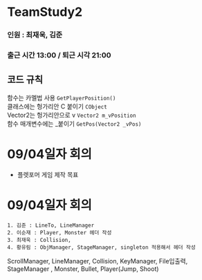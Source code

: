 # TeamStudy2
### 인원 : 최재욱, 김준
### 출근 시간 13:00 / 퇴근 시각 21:00

## 코드 규칙
함수는 카멜법 사용            ```GetPlayerPosition()``` <br>
클래스에는 헝가리안 C 붙이기  ```CObject``` <br>
Vector2는 헝가리안으로 v      ```Vector2 m_vPosition``` <br>
함수 매개변수에는  _붙이기    ```GetPos(Vector2 _vPos)``` <br>

# 09/04일자 회의 
- 플렛포머 게임 제작 목표

# 09/04일자 회의 
    1. 김준 : LineTo, LineManager 
    2. 이순재 : Player, Monster 헤더 작성
    3. 최재욱 : Collision,  
    4. 황유림 : ObjManager, StageManager, singleton 적용해서 헤더 작성


ScrollManager, LineManager, Collision, KeyManager, File입출력, StageManager 
, Monster, Bullet, Player(Jump, Shoot)
